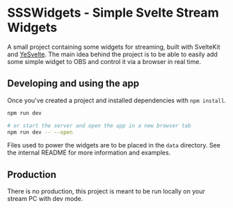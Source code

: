 # SSSWidgets - Simple Svelte Stream Widgets

A small project containing some widgets for streaming, built with SvelteKit and [YeSvelte](https://www.yesvelte.com).
The main idea behind the project is to be able to easily add some simple widget to OBS and control it via a browser in real time.

## Developing and using the app

Once you've created a project and installed dependencies with `npm install`.

```bash
npm run dev

# or start the server and open the app in a new browser tab
npm run dev -- --open
```

Files used to power the widgets are to be placed in the `data` directory. See the internal README for more information and examples.

## Production

There is no production, this project is meant to be run locally on your stream PC with dev mode.
